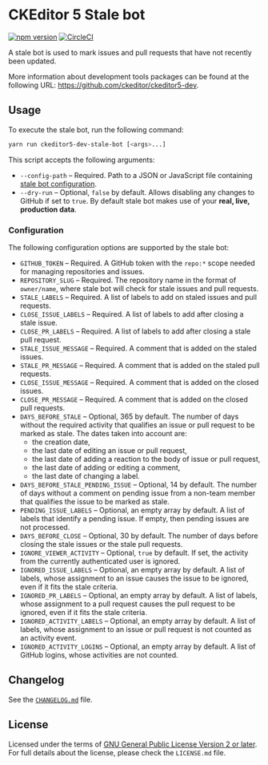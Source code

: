 CKEditor 5 Stale bot
====================

[![npm version](https://badge.fury.io/js/%40ckeditor%2Fckeditor5-dev-stale-bot.svg)](https://www.npmjs.com/package/@ckeditor/ckeditor5-dev-stale-bot)
[![CircleCI](https://circleci.com/gh/ckeditor/ckeditor5-dev.svg?style=shield)](https://app.circleci.com/pipelines/github/ckeditor/ckeditor5-dev?branch=master)

A stale bot is used to mark issues and pull requests that have not recently been updated.

More information about development tools packages can be found at the following URL: <https://github.com/ckeditor/ckeditor5-dev>.

## Usage

To execute the stale bot, run the following command:

```bash
yarn run ckeditor5-dev-stale-bot [<args>...]
```

This script accepts the following arguments:

* `--config-path` &ndash; Required. Path to a JSON or JavaScript file containing [stale bot configuration](#configuration).
* `--dry-run` &ndash; Optional, `false` by default. Allows disabling any changes to GitHub if set to `true`. By default stale bot makes use of your **real, live, production data**.

### Configuration

The following configuration options are supported by the stale bot:

* `GITHUB_TOKEN` &ndash; Required. A GitHub token with the `repo:*` scope needed for managing repositories and issues.
* `REPOSITORY_SLUG` &ndash; Required. The repository name in the format of `owner/name`, where stale bot will check for stale issues and pull requests.
* `STALE_LABELS` &ndash; Required. A list of labels to add on staled issues and pull requests.
* `CLOSE_ISSUE_LABELS` &ndash; Required. A list of labels to add after closing a stale issue.
* `CLOSE_PR_LABELS` &ndash; Required. A list of labels to add after closing a stale pull request.
* `STALE_ISSUE_MESSAGE` &ndash; Required. A comment that is added on the staled issues.
* `STALE_PR_MESSAGE` &ndash; Required. A comment that is added on the staled pull requests.
* `CLOSE_ISSUE_MESSAGE` &ndash; Required. A comment that is added on the closed issues.
* `CLOSE_PR_MESSAGE` &ndash; Required. A comment that is added on the closed pull requests.
* `DAYS_BEFORE_STALE` &ndash; Optional, 365 by default. The number of days without the required activity that qualifies an issue or pull request to be marked as stale. The dates taken into account are:
  * the creation date,
  * the last date of editing an issue or pull request,
  * the last date of adding a reaction to the body of issue or pull request,
  * the last date of adding or editing a comment,
  * the last date of changing a label.
* `DAYS_BEFORE_STALE_PENDING_ISSUE` &ndash; Optional, 14 by default. The number of days without a comment on pending issue from a non-team member that qualifies the issue to be marked as stale.
* `PENDING_ISSUE_LABELS` &ndash; Optional, an empty array by default. A list of labels that identify a pending issue. If empty, then pending issues are not processed.
* `DAYS_BEFORE_CLOSE` &ndash; Optional, 30 by default. The number of days before closing the stale issues or the stale pull requests.
* `IGNORE_VIEWER_ACTIVITY` &ndash; Optional, `true` by default. If set, the activity from the currently authenticated user is ignored.
* `IGNORED_ISSUE_LABELS` &ndash; Optional, an empty array by default. A list of labels, whose assignment to an issue causes the issue to be ignored, even if it fits the stale criteria.
* `IGNORED_PR_LABELS` &ndash; Optional, an empty array by default. A list of labels, whose assignment to a pull request causes the pull request to be ignored, even if it fits the stale criteria.
* `IGNORED_ACTIVITY_LABELS` &ndash; Optional, an empty array by default. A list of labels, whose assignment to an issue or pull request is not counted as an activity event.
* `IGNORED_ACTIVITY_LOGINS` &ndash; Optional, an empty array by default. A list of GitHub logins, whose activities are not counted.

## Changelog

See the [`CHANGELOG.md`](https://github.com/ckeditor/ckeditor5-dev/blob/master/packages/ckeditor5-dev-stale-bot/CHANGELOG.md) file.

## License

Licensed under the terms of [GNU General Public License Version 2 or later](http://www.gnu.org/licenses/gpl.html). For full details about the license, please check the `LICENSE.md` file.
